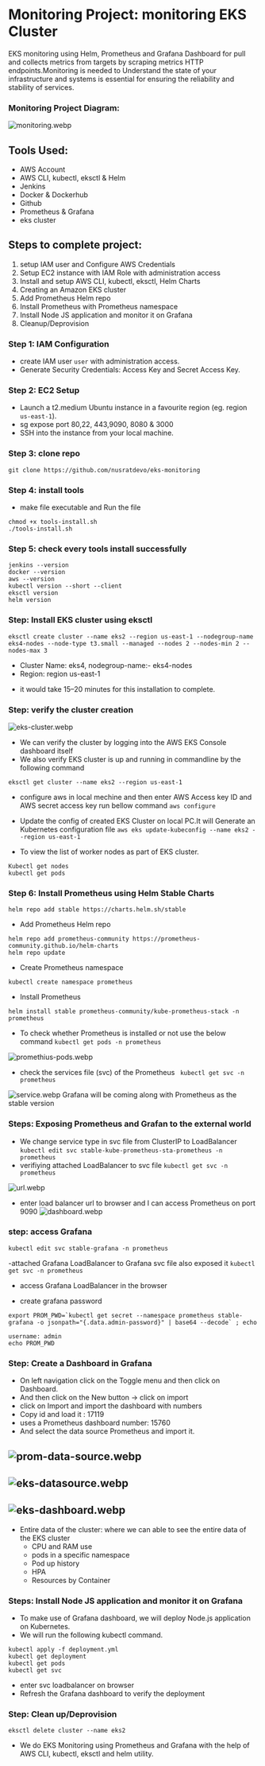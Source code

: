# Monitoring Project: monitoring EKS Cluster
EKS monitoring using Helm, Prometheus and Grafana Dashboard for pull and collects metrics from targets by scraping metrics HTTP endpoints.Monitoring is needed to Understand the state of your infrastructure and systems is essential for ensuring the reliability and stability of services.

### Monitoring Project Diagram:
![monitoring.webp](image/monitoring.webp)

## Tools Used:

* AWS Account
* AWS CLI, kubectl, eksctl & Helm
* Jenkins
* Docker & Dockerhub
* Github
* Prometheus & Grafana
* eks cluster

## Steps to complete project: 

1. setup IAM user and Configure AWS Credentials
2. Setup EC2 instance with IAM Role with administration access
3. Install and setup AWS CLI, kubectl, eksctl, Helm Charts
4. Creating an Amazon EKS cluster
5. Add Prometheus Helm repo
6. Install Prometheus with Prometheus namespace
7. Install Node JS application and monitor it on Grafana
8. Cleanup/Deprovision


### Step 1: IAM Configuration
- create IAM user `user` with administration access.
- Generate Security Credentials: Access Key and Secret Access Key.

### Step 2: EC2 Setup
- Launch a t2.medium Ubuntu instance in a favourite region (eg. region `us-east-1`).
-  sg expose port 80,22, 443,9090, 8080 & 3000 
- SSH into the instance from your local machine.

### Step 3: clone repo
```shell
git clone https://github.com/nusratdevo/eks-monitoring
```

### Step 4: install tools
- make file executable and Run the file
``` shell 
chmod +x tools-install.sh
./tools-install.sh
```
### Step 5: check every tools install successfully
``` shell
jenkins --version
docker --version
aws --version
kubectl version --short --client
eksctl version
helm version
```


### Step: Install EKS cluster using eksctl
```shell 
eksctl create cluster --name eks2 --region us-east-1 --nodegroup-name eks4-nodes --node-type t3.small --managed --nodes 2 --nodes-min 2 --nodes-max 3 
```
*  Cluster Name:  eks4, nodegroup-name:- eks4-nodes
* Region:         region us-east-1
-  it would take 15–20 minutes for this installation to complete.


### Step: verify the cluster creation
![eks-cluster.webp](image/eks-cluster.webp)

- We can verify the cluster by logging into the AWS EKS Console dashboard itself
- We also verify EKS cluster is up and running in commandline by the following command

``` eksctl get cluster --name eks2 --region us-east-1 ```

- configure aws in local mechine and then enter AWS Access key ID and AWS secret access key run bellow command
``` aws configure ```

- Update the config of created EKS Cluster on local PC.It will Generate an Kubernetes configuration file
``` aws eks update-kubeconfig --name eks2 --region us-east-1 ```

- To view the list of worker nodes as part of EKS cluster.
``` shell
Kubectl get nodes
kubectl get pods
```

### Step 6: Install Prometheus using Helm Stable Charts
```shell
helm repo add stable https://charts.helm.sh/stable
```
-  Add Prometheus Helm repo
```shell
helm repo add prometheus-community https://prometheus-community.github.io/helm-charts
helm repo update
```
- Create Prometheus namespace
```shell
kubectl create namespace prometheus
```
-  Install Prometheus
```shell
helm install stable prometheus-community/kube-prometheus-stack -n prometheus
```
- To check whether Prometheus is installed or not use the below command
``` kubectl get pods -n prometheus ```

![promethius-pods.webp](image/promethius-pods.webp)

- check the services file (svc) of the Prometheus
 ``` kubectl get svc -n prometheus```

![service.webp](image/service.webp)
Grafana will be coming along with Prometheus as the stable version

### Steps: Exposing Prometheus and Grafan to the external world
- We change service type in svc file from ClusterIP to LoadBalancer
``` kubectl edit svc stable-kube-prometheus-sta-prometheus -n prometheus ```
- verifiying attached LoadBalancer to svc file
``` kubectl get svc -n prometheus ```

![url.webp](image/url.webp)

- enter load balancer url to browser and  I can access Prometheus on port 9090
![dashboard.webp](image/dashboard.webp)

### step: access  Grafana 
```shell
kubectl edit svc stable-grafana -n prometheus
```
-attached Grafana LoadBalancer to Grafana svc file also exposed it
``` kubectl get svc -n prometheus ```
- access Grafana LoadBalancer in the browser

 

- create grafana password
```shell
export PROM_PWD=`kubectl get secret --namespace prometheus stable-grafana -o jsonpath="{.data.admin-password}" | base64 --decode` ; echo
```
```shell
username: admin
echo PROM_PWD
```
### Step: Create a Dashboard in Grafana
* On left navigation click on the Toggle menu and then click on Dashboard.
* And then click on the New button -> click on import
* click on Import and import the dashboard with numbers
* Copy id and load it : 17119
* uses a Prometheus dashboard number: 15760
* And select the data source Prometheus and import it.

![prom-data-source.webp](image/prom-data-source.webp)
---

![eks-datasource.webp](image/eks-datasource.webp)
---
![eks-dashboard.webp](image/eks-dashboard.webp)
---

* Entire data of the cluster: where we can able to see the entire data of the EKS cluster
     - CPU and RAM use
     - pods in a specific namespace
     - Pod up history
     - HPA
     - Resources by Container



### Steps: Install Node JS application and monitor it on Grafana
- To make use of Grafana dashboard, we will deploy Node.js application on Kubernetes.
- We will run the following kubectl command.
```shell
kubectl apply -f deployment.yml
kubectl get deployment
kubectl get pods
kubectl get svc
```
- enter svc loadbalancer on browser
- Refresh the Grafana dashboard to verify the deployment

### Step: Clean up/Deprovision
```shell
eksctl delete cluster --name eks2
```
- We do EKS Monitoring using Prometheus and Grafana with the help of AWS CLI, kubectl, eksctl and helm utility.



